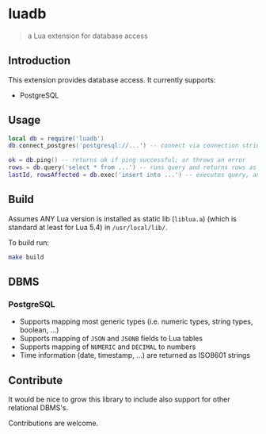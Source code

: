 # luadb
> a Lua extension for database access

## Introduction

This extension provides database access. It currently supports:

* PostgreSQL

## Usage

```lua
local db = require('luadb')
db.connect_postgres('postgresql://...') -- connect via connection string

ok = db.ping() -- returns ok if ping successful; or throws an error
rows = db.query('select * from ...') -- runs query and returns rows as table of tables; or throws an error
lastId, rowsAffected = db.exec('insert into ...') -- executes query, and returns state vars as numbers; or throws an error
```

## Build

Assumes ANY Lua version is installed as static lib (`liblua.a`) (which is
standard at least for Lua 5.4) in `/usr/local/lib/`.

To build run:

```bash
make build
```

## DBMS

### PostgreSQL

* Supports mapping most generic types (i.e. numeric types, string types, boolean, ...)
* Supports mapping of `JSON` and `JSONB` fields to Lua tables
* Supports mapping of `NUMERIC` and `DECIMAL` to numbers
* Time information (date, timestamp, ...) are returned as ISO8601 strings

## Contribute

It would be nice to grow this library to include also support for other
relational DBMS's. 

Contributions are welcome. 